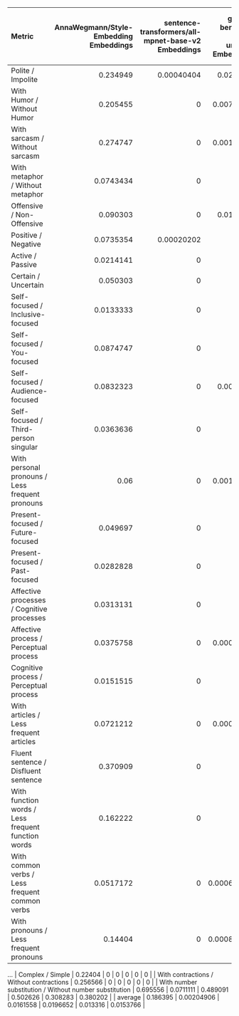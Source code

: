 | Metric                                                 |   AnnaWegmann/Style-Embedding Embeddings |   sentence-transformers/all-mpnet-base-v2 Embeddings |   google-bert/bert-base-uncased Embeddings |   google-bert/bert-base-cased Embeddings |   google-bert/bert-base-multilingual-cased Embeddings |   distilbert/distilbert-base-multilingual-cased Embeddings |
|:-------------------------------------------------------|-----------------------------------------:|-----------------------------------------------------:|-------------------------------------------:|-----------------------------------------:|------------------------------------------------------:|-----------------------------------------------------------:|
| Polite / Impolite                                      |                                0.234949  |                                           0.00040404 |                                0.0294949   |                               0.0529293  |                                           0.00989899  |                                                 0.00585859 |
| With Humor / Without Humor                             |                                0.205455  |                                           0          |                                0.00767677  |                               0.0292929  |                                           0.0325253   |                                                 0.0214141  |
| With sarcasm / Without sarcasm                         |                                0.274747  |                                           0          |                                0.00141414  |                               0.00545455 |                                           0.0206061   |                                                 0.0206061  |
| With metaphor / Without metaphor                       |                                0.0743434 |                                           0          |                                0           |                               0          |                                           0.00242424  |                                                 0.00141414 |
| Offensive / Non-Offensive                              |                                0.090303  |                                           0          |                                0.0109091   |                               0.0113131  |                                           0.0169697   |                                                 0.0115152  |
| Positive / Negative                                    |                                0.0735354 |                                           0.00020202 |                                0           |                               0.00020202 |                                           0.000808081 |                                                 0.00242424 |
| Active / Passive                                       |                                0.0214141 |                                           0          |                                0           |                               0          |                                           0           |                                                 0          |
| Certain / Uncertain                                    |                                0.050303  |                                           0          |                                0           |                               0          |                                           0           |                                                 0          |
| Self-focused / Inclusive-focused                       |                                0.0133333 |                                           0          |                                0           |                               0          |                                           0           |                                                 0          |
| Self-focused / You-focused                             |                                0.0874747 |                                           0          |                                0           |                               0          |                                           0           |                                                 0          |
| Self-focused / Audience-focused                        |                                0.0832323 |                                           0          |                                0.0010101   |                               0.00040404 |                                           0.00606061  |                                                 0.0113131  |
| Self-focused / Third-person singular                   |                                0.0363636 |                                           0          |                                0           |                               0          |                                           0           |                                                 0          |
| With personal pronouns / Less frequent pronouns        |                                0.06      |                                           0          |                                0.00141414  |                               0.00242424 |                                           0.00161616  |                                                 0.00585859 |
| Present-focused / Future-focused                       |                                0.049697  |                                           0          |                                0           |                               0          |                                           0           |                                                 0          |
| Present-focused / Past-focused                         |                                0.0282828 |                                           0          |                                0           |                               0          |                                           0           |                                                 0          |
| Affective processes / Cognitive processes              |                                0.0313131 |                                           0          |                                0           |                               0          |                                           0.000808081 |                                                 0.00646465 |
| Affective process / Perceptual process                 |                                0.0375758 |                                           0          |                                0.00020202  |                               0          |                                           0           |                                                 0.00282828 |
| Cognitive process / Perceptual process                 |                                0.0151515 |                                           0          |                                0           |                               0          |                                           0           |                                                 0.00020202 |
| With articles / Less frequent articles                 |                                0.0721212 |                                           0          |                                0.00040404  |                               0.00020202 |                                           0           |                                                 0          |
| Fluent sentence / Disfluent sentence                   |                                0.370909  |                                           0          |                                0           |                               0.00585859 |                                           0.000808081 |                                                 0          |
| With function words / Less frequent function words     |                                0.162222  |                                           0          |                                0           |                               0          |                                           0           |                                                 0.00020202 |
| With common verbs / Less frequent common verbs         |                                0.0517172 |                                           0          |                                0.000606061 |                               0.00020202 |                                           0.000606061 |                                                 0.00121212 |
| With pronouns / Less frequent pronouns                 |                                0.14404   |                                           0          |                                0.000808081 |                               0.00727273 |                                           0.00989899  |                                                 0.0153535  |
...
| Complex / Simple                                       |                                0.22404   |                                           0          |                                0           |                               0          |                                           0           |                                                 0          |
| With contractions / Without contractions               |                                0.256566  |                                           0          |                                0           |                               0          |                                           0           |                                                 0          |
| With number substitution / Without number substitution |                                0.695556  |                                           0.0711111  |                                0.489091    |                               0.502626   |                                           0.308283    |                                                 0.380202   |
| average                                                |                                0.186395  |                                           0.00204906 |                                0.0161558   |                               0.0196652  |                                           0.013316    |                                                 0.0153766  |
